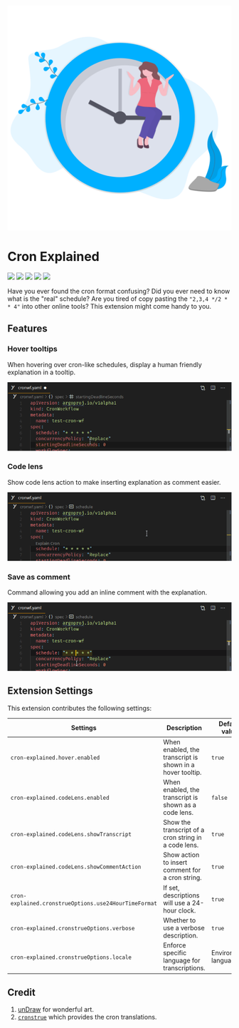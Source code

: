 ![logo](https://raw.githubusercontent.com/tumido/cron-explained/master/docs/assets/icon_large.png)

# Cron Explained

[![](https://img.shields.io/github/v/release/tumido/cron-explained)](https://github.com/tumido/cron-explained/releases)
[![](https://img.shields.io/visual-studio-marketplace/v/tumido.cron-explained?label=vs%20marketplace)](https://marketplace.visualstudio.com/items?itemName=tumido.cron-explained)
[![](https://img.shields.io/open-vsx/v/tumido/cron-explained)](https://open-vsx.org/extension/tumido/cron-explained)
[![](https://img.shields.io/github/license/tumido/cron-explained)](https://github.com/tumido/cron-explained/blob/master/LICENSE)
[![](https://img.shields.io/github/workflow/status/tumido/cron-explained/Release)](https://github.com/tumido/cron-explained/actions?query=workflow%3ARelease)

Have you ever found the cron format confusing? Did you ever need to know what is the "real" schedule? Are you tired of copy pasting the `"2,3,4 */2 * * 4"` into other online tools? This extension might come handy to you.

## Features

### Hover tooltips

When hovering over cron-like schedules, display a human friendly explanation in a tooltip.

![hover](https://raw.githubusercontent.com/tumido/cron-explained/master/docs/assets/hover.gif)

### Code lens

Show code lens action to make inserting explanation as comment easier.

![code-lens](https://raw.githubusercontent.com/tumido/cron-explained/master/docs/assets/code-lens.gif)

### Save as comment

Command allowing you add an inline comment with the explanation.

![comment](https://raw.githubusercontent.com/tumido/cron-explained/master/docs/assets/comment.gif)

## Extension Settings

This extension contributes the following settings:

| Settings                                              | Description                                               | Default value        |
| ----------------------------------------------------- | --------------------------------------------------------- | -------------------- |
| `cron-explained.hover.enabled`                        | When enabled, the transcript is shown in a hover tooltip. | `true`               |
| `cron-explained.codeLens.enabled`                     | When enabled, the transcript is shown as a code lens.     | `false`              |
| `cron-explained.codeLens.showTranscript`              | Show the transcript of a cron string in a code lens.      | `true`               |
| `cron-explained.codeLens.showCommentAction`           | Show action to insert comment for a cron string.          | `true`               |
| `cron-explained.cronstrueOptions.use24HourTimeFormat` | If set, descriptions will use a 24-hour clock.            | `true`               |
| `cron-explained.cronstrueOptions.verbose`             | Whether to use a verbose description.                     | `true`               |
| `cron-explained.cronstrueOptions.locale`              | Enforce specific language for transcriptions.             | Environment language |

## Credit

1. [unDraw](https://undraw.co) for wonderful art.
2. [`cronstrue`](https://www.npmjs.com/package/cronstrue) which provides the cron translations.
